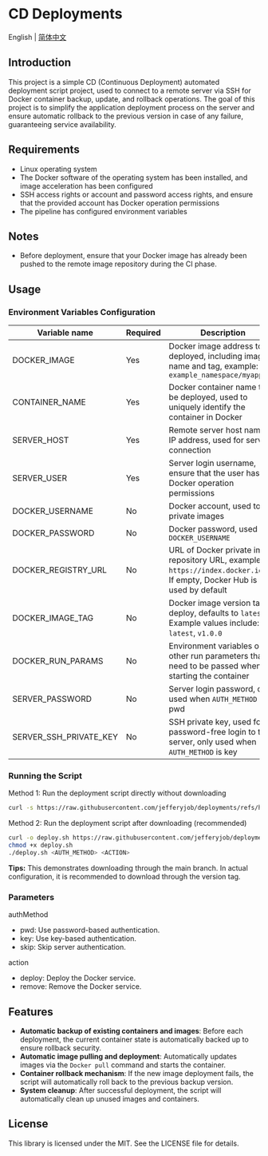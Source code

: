 # CD Deployments

English | [简体中文](README.cn.md)

## Introduction
This project is a simple CD (Continuous Deployment) automated deployment script project, used to connect to a remote server via SSH for Docker container backup, update, and rollback operations. The goal of this project is to simplify the application deployment process on the server and ensure automatic rollback to the previous version in case of any failure, guaranteeing service availability.

## Requirements
- Linux operating system
- The Docker software of the operating system has been installed, and image acceleration has been configured
- SSH access rights or account and password access rights, and ensure that the provided account has Docker operation permissions
- The pipeline has configured environment variables

## Notes
- Before deployment, ensure that your Docker image has already been pushed to the remote image repository during the CI phase.

## Usage

### Environment Variables Configuration

| Variable name | Required | Description |
|------------------------|-----|------------------------------------------------------------|
| DOCKER_IMAGE | Yes | Docker image address to be deployed, including image name and tag, example: `example_namespace/myapp` |
| CONTAINER_NAME | Yes | Docker container name to be deployed, used to uniquely identify the container in Docker |
| SERVER_HOST | Yes | Remote server host name or IP address, used for server connection |
| SERVER_USER | Yes | Server login username, ensure that the user has Docker operation permissions |
| DOCKER_USERNAME | No | Docker account, used to pull private images |
| DOCKER_PASSWORD | No | Docker password, used with `DOCKER_USERNAME` |
| DOCKER_REGISTRY_URL | No | URL of Docker private image repository URL, example: `https://index.docker.io/v1`. If empty, Docker Hub is used by default |
| DOCKER_IMAGE_TAG | No | Docker image version tag to deploy, defaults to `latest`. Example values include: `latest`, `v1.0.0` |
| DOCKER_RUN_PARAMS | No | Environment variables or other run parameters that need to be passed when starting the container |
| SERVER_PASSWORD | No | Server login password, only used when `AUTH_METHOD` is pwd |
| SERVER_SSH_PRIVATE_KEY | No | SSH private key, used for password-free login to the server, only used when `AUTH_METHOD` is key |

### Running the Script

Method 1: Run the deployment script directly without downloading
```bash
curl -s https://raw.githubusercontent.com/jefferyjob/deployments/refs/heads/main/scripts/deploy.docker.sh | bash -s -- <AUTH_METHOD> <ACTION>
```

Method 2: Run the deployment script after downloading (recommended)
```bash
curl -o deploy.sh https://raw.githubusercontent.com/jefferyjob/deployments/refs/heads/main/scripts/deploy.docker.sh
chmod +x deploy.sh
./deploy.sh <AUTH_METHOD> <ACTION>
```

**Tips:** This demonstrates downloading through the main branch. In actual configuration, it is recommended to download through the version tag.

### Parameters
authMethod
- pwd: Use password-based authentication.
- key: Use key-based authentication.
- skip: Skip server authentication.

action
- deploy: Deploy the Docker service.
- remove: Remove the Docker service.

## Features
- **Automatic backup of existing containers and images**: Before each deployment, the current container state is automatically backed up to ensure rollback security.
- **Automatic image pulling and deployment**: Automatically updates images via the `Docker pull` command and starts the container.
- **Container rollback mechanism**: If the new image deployment fails, the script will automatically roll back to the previous backup version.
- **System cleanup**: After successful deployment, the script will automatically clean up unused images and containers.

## License
This library is licensed under the MIT. See the LICENSE file for details.

